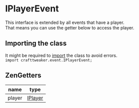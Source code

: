 # IPlayerEvent
This interface is extended by all events that have a player.  
That means you can use the getter below to access the player. 


## Importing the class
It might be required to [import](/AdvancedFunctions/Import) the class to avoid errors.  
`import crafttweaker.event.IPlayerEvent;`

## ZenGetters

| name   | type                                     |
|--------|------------------------------------------|
| player | [IPlayer](/Crafttweaker/Players/IPlayer) |
